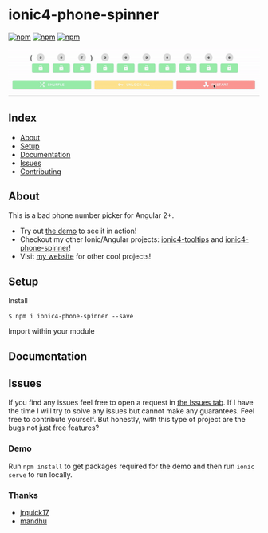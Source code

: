 # ionic4-phone-spinner

[![npm](https://img.shields.io/npm/l/@flubs/ionic4-phone-spinner.svg)](https://www.npmjs.com/package/@flubs/ionic4-phone-spinner/)
[![npm](https://img.shields.io/npm/dt/@flubs/ionic4-phone-spinner.svg)](https://www.npmjs.com/package/@flubs/ionic4-phone-spinner)
[![npm](https://img.shields.io/npm/dm/@flubs/ionic4-phone-spinner.svg)](https://www.npmjs.com/package/@flubs/ionic4-phone-spinner)

![](example.gif)

## Index ##

* [About](#about)
* [Setup](#setup)
* [Documentation](#documentation)
* [Issues](#issues)
* [Contributing](#contributing)

## About ## 

This is a bad phone number picker for Angular 2+. 

* Try out [the demo](https://ionic4-phone-spinner.jrquick.com) to see it in action!
* Checkout my other Ionic/Angular projects: [ionic4-tooltips](https://github.com/jrquick17/ionic4-tooltips) and [ionic4-phone-spinner](https://github.com/flubs-stuff/ionic4-phone-spinner)!
* Visit [my website](https://jrquick.com) for other cool projects!

## Setup ##

Install
```
$ npm i ionic4-phone-spinner --save
```

Import within your module

## Documentation ##

## Issues ##

If you find any issues feel free to open a request in [the Issues tab](https://github.com/flubs-stuff/ionic4-phone-spinner/issues). If I have the time I will try to solve any issues but cannot make any guarantees. Feel free to contribute yourself. But honestly, with this type of project are the bugs not just free features?

### Demo ###

Run `npm install` to get packages required for the demo and then run `ionic serve` to run locally.

### Thanks ###

* [jrquick17](https://github.com/jrquick17)
* [mandhu](https://github.com/mandhu)
